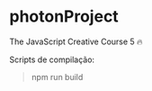 # photonProject
The JavaScript Creative Course 5 :fire:

>

Scripts de compilação:
> npm run build

